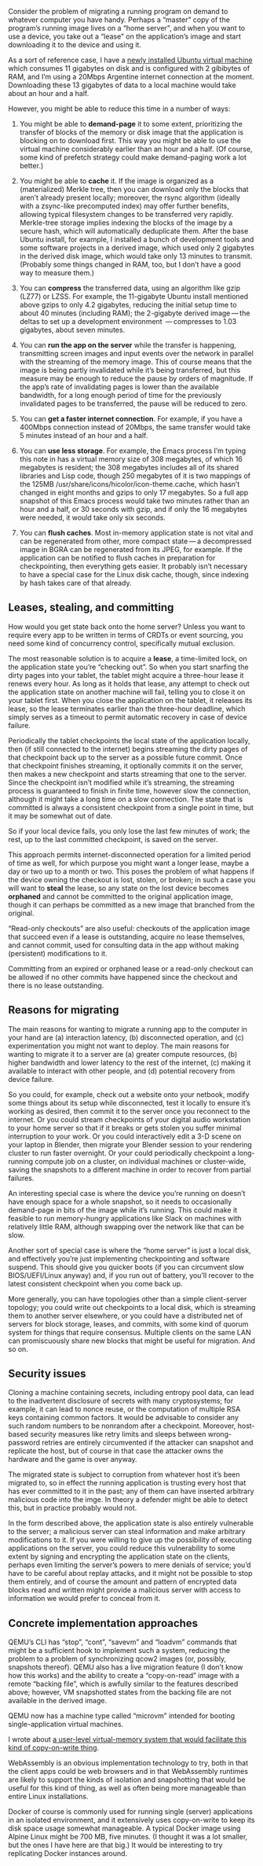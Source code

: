 Consider the problem of migrating a running program on demand to
whatever computer you have handy.  Perhaps a “master” copy of the
program’s running image lives on a “home server”, and when you want to
use a device, you take out a “lease” on the application’s image and
start downloading it to the device and using it.

As a sort of reference case, I have a [newly installed Ubuntu virtual
machine](virtual-machine-setup.md) which consumes 11 gigabytes on disk
and is configured with 2 gibibytes of RAM, and I’m using a 20Mbps
Argentine internet connection at the moment.  Downloading these 13
gigabytes of data to a local machine would take about an hour and a
half.

However, you might be able to reduce this time in a number of ways:

1. You might be able to **demand-page** it to some extent, prioritizing
   the transfer of blocks of the memory or disk image that the
   application is blocking on to download first.  This way you might
   be able to use the virtual machine considerably earlier than an
   hour and a half.  (Of course, some kind of prefetch strategy could
   make demand-paging work a lot better.)

2. You might be able to **cache** it.  If the image is organized as a
   (materialized) Merkle tree, then you can download only the blocks
   that aren’t already present locally; moreover, the rsync algorithm
   (ideally with a zsync-like precomputed index) may offer further
   benefits, allowing typical filesystem changes to be transferred
   very rapidly.  Merkle-tree storage implies indexing the blocks of
   the image by a secure hash, which will automatically deduplicate
   them.  After the base Ubuntu install, for example, I installed a
   bunch of development tools and some software projects in a derived
   image, which used only 2 gigabytes in the derived disk image,
   which would take only 13 minutes to transmit.  (Probably some
   things changed in RAM, too, but I don’t have a good way to measure
   them.)

3. You can **compress** the transferred data, using an algorithm like
   gzip (LZ77) or LZSS.  For example, the 11-gigabyte Ubuntu install
   mentioned above gzips to only 4.2 gigabytes, reducing the initial
   setup time to about 40 minutes (including RAM); the 2-gigabyte
   derived image — the deltas to set up a development environment
   — compresses to 1.03 gigabytes, about seven minutes.

4. You can **run the app on the server** while the transfer is
   happening, transmitting screen images and input events over the
   network in parallel with the streaming of the memory image.  This
   of course means that the image is being partly invalidated while
   it’s being transferred, but this measure may be enough to reduce
   the pause by orders of magnitude.  If the app’s rate of
   invalidating pages is lower than the available bandwidth, for a
   long enough period of time for the previously invalidated pages to
   be transferred, the pause will be reduced to zero.

5. You can **get a faster internet connection**.  For example, if you
   have a 400Mbps connection instead of 20Mbps, the same transfer
   would take 5 minutes instead of an hour and a half.

6. You can **use less storage**.  For example, the Emacs process I’m
   typing this note in has a virtual memory size of 308 megabytes, of
   which 16 megabytes is resident; the 308 megabytes includes all of
   its shared libraries and Lisp code, though 250 megabytes of it is
   two mappings of the 125MB
   /usr/share/icons/hicolor/icon-theme.cache, which hasn’t changed in
   eight months and gzips to only 17 megabytes.  So a full app
   snapshot of this Emacs process would take two minutes rather than
   an hour and a half, or 30 seconds with gzip, and if only the 16
   megabytes were needed, it would take only six seconds.

7. You can **flush caches**.  Most in-memory application state is not
   vital and can be regenerated from other, more compact state — a
   decompressed image in BGRA can be regenerated from its JPEG, for
   example.  If the application can be notified to flush caches in
   preparation for checkpointing, then everything gets easier.  It
   probably isn’t necessary to have a special case for the Linux disk
   cache, though, since indexing by hash takes care of that already.

Leases, stealing, and committing
--------------------------------

How would you get state back onto the home server?  Unless you want to
require every app to be written in terms of CRDTs or event sourcing,
you need some kind of concurrency control, specifically mutual
exclusion.

The most reasonable solution is to acquire a **lease**, a time-limited
lock, on the application state you’re “checking out”.  So when you
start snarfing the dirty pages into your tablet, the tablet might
acquire a three-hour lease it renews every hour.  As long as it holds
that lease, any attempt to check out the application state on another
machine will fail, telling you to close it on your tablet first.  When
you close the application on the tablet, it releases its lease, so the lease
terminates earlier than the three-hour deadline, which simply serves
as a timeout to permit automatic recovery in case of device failure.

Periodically the tablet checkpoints the local state of the application
locally, then (if still connected to the internet) begins streaming
the dirty pages of that checkpoint back up to the server as a possible
future commit.  Once that checkpoint finishes streaming, it optionally
commits it on the server, then makes a new checkpoint and starts
streaming that one to the server.  Since the checkpoint isn’t modified
while it’s streaming, the streaming process is guaranteed to finish in
finite time, however slow the connection, although it might take a
long time on a slow connection.  The state that is committed is always
a consistent checkpoint from a single point in time, but it may be
somewhat out of date.

So if your local device fails, you only lose the last few minutes of
work; the rest, up to the last committed checkpoint, is saved on the
server.

This approach permits internet-disconnected operation for a limited
period of time as well, for which purpose you might want a longer
lease, maybe a day or two up to a month or two.  This poses the
problem of what happens if the device owning the checkout is lost,
stolen, or broken; in such a case you will want to **steal** the lease,
so any state on the lost device becomes **orphaned** and cannot be committed to
the original application image, though it can perhaps be committed as
a new image that branched from the original.

“Read-only checkouts” are also useful: checkouts of the application
image that succeed even if a lease is outstanding, acquire no lease
themselves, and cannot commit, used for consulting data in the app
without making (persistent) modifications to it.

Committing from an expired or orphaned lease or a read-only checkout
can be allowed if no other commits have happened since the checkout
and there is no lease outstanding.

Reasons for migrating
---------------------

The main reasons for wanting to migrate a running app to the computer
in your hand are (a) interaction latency, (b) disconnected operation,
and (c) experimentation you might not want to deploy.  The main
reasons for wanting to migrate it to a server are (a) greater compute
resources, (b) higher bandwidth and lower latency to the rest of the
internet, (c) making it available to interact with other people, and
(d) potential recovery from device failure.

So you could, for example, check out a website onto your netbook,
modify some things about its setup while disconnected, test it locally
to ensure it’s working as desired, then commit it to the server once
you reconnect to the internet.  Or you could stream checkpoints of
your digital audio workstation to your home server so that if it
breaks or gets stolen you suffer minimal interruption to your work.
Or you could interactively edit a 3-D scene on your laptop in Blender,
then migrate your Blender session to your rendering cluster to run
faster overnight.  Or your could periodically checkpoint a
long-running compute job on a cluster, on individual machines or
cluster-wide, saving the snapshots to a different machine in order to
recover from partial failures.

An interesting special case is where the device you’re running on
doesn’t have enough space for a whole snapshot, so it needs to
occasionally demand-page in bits of the image while it’s running.
This could make it feasible to run memory-hungry applications like
Slack on machines with relatively little RAM, although swapping over
the network like that can be slow.

Another sort of special case is where the “home server” is just a
local disk, and effectively you’re just implementing checkpointing and
software suspend.  This should give you quicker boots (if you can
circumvent slow BIOS/UEFI/Linux anyway) and, if you run out of
battery, you’ll recover to the latest consistent checkpoint when you
come back up.

More generally, you can have topologies other than a simple
client-server topology; you could write out checkpoints to a local
disk, which is streaming them to another server elsewhere, or you
could have a distributed net of servers for block storage, leases, and
commits, with some kind of quorum system for things that require
consensus.  Multiple clients on the same LAN can promiscuously share
new blocks that might be useful for migration.  And so on.

Security issues
---------------

Cloning a machine containing secrets, including entropy pool data, can
lead to the inadvertent disclosure of secrets with many cryptosystems;
for example, it can lead to nonce reuse, or the computation of
multiple RSA keys containing common factors.  It would be advisable to
consider any such random numbers to be nonrandom after a checkpoint.
Moreover, host-based security measures like retry limits and sleeps
between wrong-password retries are entirely circumvented if the
attacker can snapshot and replicate the host, but of course in that
case the attacker owns the hardware and the game is over anyway.

The migrated state is subject to corruption from whatever host it’s
been migrated to, so in effect the running application is trusting
every host that has ever committed to it in the past; any of them can
have inserted arbitrary malicious code into the imge.  In theory a
defender might be able to detect this, but in practice probably would
not.

In the form described above, the application state is also entirely
vulnerable to the server; a malicious server can steal information and
make arbitrary modifications to it.  If you were willing to give up
the possibility of executing applications on the server, you could
reduce this vulnerability to some extent by signing and encrypting the
application state on the clients, perhaps even limiting the server’s
powers to mere denials of service; you’d have to be careful about
replay attacks, and it might not be possible to stop them entirely,
and of course the amount and pattern of encrypted data blocks read and
written might provide a malicious server with access to information we
would prefer to conceal from it.

Concrete implementation approaches
----------------------------------

QEMU’s CLI has “stop”, “cont”, “savevm” and “loadvm” commands that
might be a sufficient hook to implement such a system, reducing the
problem to a problem of synchronizing qcow2 images (or, possibly,
snapshots thereof).  QEMU also has a live migration feature (I don’t
know how this works) and the ability to create a “copy-on-read” image
with a remote “backing file”, which is awfully similar to the features
described above; however, VM snapshotted states from the backing file
are not available in the derived image.

QEMU now has a machine type called “microvm” intended for booting
single-application virtual machines.

I wrote about [a user-level virtual-memory system that would
facilitate this kind of copy-on-write thing](segments-and-blocks.md).

WebAssembly is an obvious implementation technology to try, both in
that the client apps could be web browsers and in that WebAssembly
runtimes are likely to support the kinds of isolation and snapshotting
that would be useful for this kind of thing, as well as often being
more manageable than entire Linux installations.

Docker of course is commonly used for running single (server)
applications in an isolated environment, and it extensively uses
copy-on-write to keep its disk space usage somewhat manageable.  A
typical Docker image using Alpine Linux might be 700 MB, five minutes.  (I thought
it was a lot smaller, but the ones I have here are that big.)  It
would be interesting to try replicating Docker instances around.
